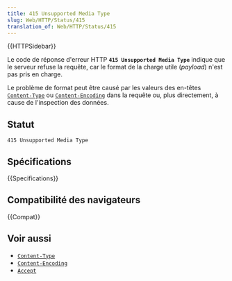 ```yaml
---
title: 415 Unsupported Media Type
slug: Web/HTTP/Status/415
translation_of: Web/HTTP/Status/415
---
```


{{HTTPSidebar}}

Le code de réponse d'erreur HTTP **`415 Unsupported Media Type`** indique que le serveur refuse la requête, car le format de la charge utile (<i lang="en">payload</i>) n'est pas pris en charge.

Le problème de format peut être causé par les valeurs des en-têtes [`Content-Type`](/fr/docs/Web/HTTP/Headers/Content-Type) ou [`Content-Encoding`](/fr/docs/Web/HTTP/Headers/Content-Encoding) dans la requête ou, plus directement, à cause de l'inspection des données.

## Statut

```
415 Unsupported Media Type
```

## Spécifications

{{Specifications}}

## Compatibilité des navigateurs

{{Compat}}

## Voir aussi

- [`Content-Type`](/fr/docs/Web/HTTP/Headers/Content-Type)
- [`Content-Encoding`](/fr/docs/Web/HTTP/Headers/Content-Encoding)
- [`Accept`](/fr/docs/Web/HTTP/Headers/Accept)
